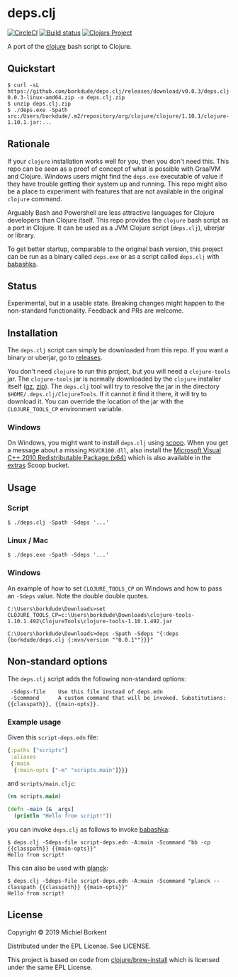 # deps.clj

[![CircleCI](https://circleci.com/gh/borkdude/deps.clj/tree/master.svg?style=shield)](https://circleci.com/gh/borkdude/deps.clj/tree/master)
[![Build status](https://ci.appveyor.com/api/projects/status/wwfs4utm08dd9vx2/branch/master?svg=true)](https://ci.appveyor.com/project/borkdude/deps.clj/branch/master)
[![Clojars Project](https://img.shields.io/clojars/v/borkdude/deps.clj.svg)](https://clojars.org/borkdude/deps.clj)

A port of the [clojure](https://github.com/clojure/brew-install/) bash script to
Clojure.

## Quickstart

``` shellsession
$ curl -sL https://github.com/borkdude/deps.clj/releases/download/v0.0.3/deps.clj-0.0.3-linux-amd64.zip -o deps.clj.zip
$ unzip deps.clj.zip
$ ./deps.exe -Spath
src:/Users/borkdude/.m2/repository/org/clojure/clojure/1.10.1/clojure-1.10.1.jar:...
```

## Rationale

If your `clojure` installation works well for you, then you don't need this.
This repo can be seen as a proof of concept of what is possible with GraalVM and Clojure. Windows users might find the `deps.exe` executable of value if they have trouble getting their system up and running. This repo might also be a place to experiment with features that are not available in the original `clojure` command.

Arguably Bash and Powershell are less attractive languages for Clojure
developers than Clojure itself. This repo provides the `clojure` bash script as
a port in Clojure. It can be used as a JVM Clojure script (`deps.clj`), uberjar
or library.

To get better startup, comparable to the original bash version, this project can be run as a binary called `deps.exe` or as a script called `deps.clj` with [babashka](https://github.com/borkdude/babashka/).

## Status

Experimental, but in a usable state. Breaking changes might happen to the non-standard functionality. Feedback and PRs are welcome.

## Installation

The `deps.clj` script can simply be downloaded from this repo. If you want a
binary or uberjar, go to
[releases](https://github.com/borkdude/deps.clj/releases).

You don't need `clojure` to run this project, but you will need a
`clojure-tools` jar. The `clojure-tools` jar is normally downloaded by the
`clojure` installer itself
([gz](https://download.clojure.org/install/clojure-tools-1.10.1.492.tar.gz),
[zip](https://download.clojure.org/install/clojure-tools-1.10.1.492.zip)). The
`deps.clj` tool will try to resolve the jar in the directory
`$HOME/.deps.clj/ClojureTools`. If it cannot it find it there, it will try to
download it. You can override the location of the jar with the
`CLOJURE_TOOLS_CP` environment variable.

### Windows

On Windows, you might want to install `deps.clj` using
[scoop](https://github.com/littleli/scoop-clojure).  When you get a message
about a missing `MSVCR100.dll`, also install the [Microsoft Visual C++ 2010
Redistributable Package
(x64)](https://www.microsoft.com/en-us/download/details.aspx?id=14632) which is
also available in the
[extras](https://github.com/lukesampson/scoop-extras/blob/master/bucket/vcredist2010.json)
Scoop bucket.

## Usage

### Script

``` shell
$ ./deps.clj -Spath -Sdeps '...'
```

### Linux / Mac

``` shell
$ ./deps.exe -Spath -Sdeps '...'
```

### Windows

An example of how to set `CLOJURE_TOOLS_CP` on Windows and how to pass an
`-Sdeps` value. Note the double double quotes.

``` shell
C:\Users\borkdude\Downloads>set CLOJURE_TOOLS_CP=c:\Users\borkdude\Downloads\clojure-tools-1.10.1.492\ClojureTools\clojure-tools-1.10.1.492.jar

C:\Users\borkdude\Downloads>deps -Spath -Sdeps "{:deps {borkdude/deps.clj {:mvn/version ""0.0.1""}}}"
```

## Non-standard options

The `deps.clj` script adds the following non-standard options:

```
 -Sdeps-file    Use this file instead of deps.edn
 -Scommand      A custom command that will be invoked. Substitutions: {{classpath}}, {{main-opts}}.
```

### Example usage

Given this `script-deps.edn` file:

``` clojure
{:paths ["scripts"]
 :aliases
 {:main
  {:main-opts ["-m" "scripts.main"]}}}
```

and `scripts/main.cljc`:

``` clojure
(ns scripts.main)

(defn -main [& _args]
  (println "Hello from script!"))
```

you can invoke `deps.clj` as follows to invoke [babashka](https://github.com/borkdude/babashka/):

``` shell
$ deps.clj -Sdeps-file script-deps.edn -A:main -Scommand "bb -cp {{classpath}} {{main-opts}}"
Hello from script!
```

This can also be used with [planck](https://github.com/planck-repl/planck):

``` shell
$ deps.clj -Sdeps-file script-deps.edn -A:main -Scommand "planck --classpath {{classpath}} {{main-opts}}"
Hello from script!
```

## License

Copyright © 2019 Michiel Borkent

Distributed under the EPL License. See LICENSE.

This project is based on code from
[clojure/brew-install](https://github.com/clojure/brew-install/) which is
licensed under the same EPL License.
